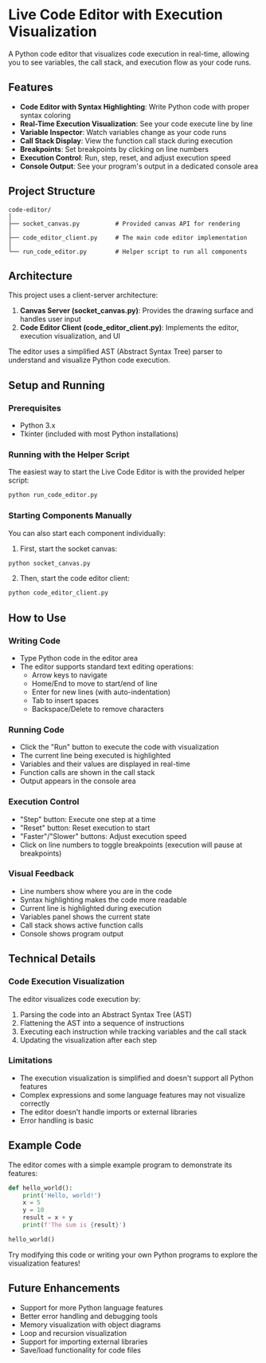 # Live Code Editor with Execution Visualization

A Python code editor that visualizes code execution in real-time, allowing you to see variables, the call stack, and execution flow as your code runs.

## Features

- **Code Editor with Syntax Highlighting**: Write Python code with proper syntax coloring
- **Real-Time Execution Visualization**: See your code execute line by line
- **Variable Inspector**: Watch variables change as your code runs
- **Call Stack Display**: View the function call stack during execution
- **Breakpoints**: Set breakpoints by clicking on line numbers
- **Execution Control**: Run, step, reset, and adjust execution speed
- **Console Output**: See your program's output in a dedicated console area

## Project Structure

```
code-editor/
│
├── socket_canvas.py          # Provided canvas API for rendering
│
├── code_editor_client.py     # The main code editor implementation
│
└── run_code_editor.py        # Helper script to run all components
```

## Architecture

This project uses a client-server architecture:

1. **Canvas Server (socket_canvas.py)**: Provides the drawing surface and handles user input
2. **Code Editor Client (code_editor_client.py)**: Implements the editor, execution visualization, and UI

The editor uses a simplified AST (Abstract Syntax Tree) parser to understand and visualize Python code execution.

## Setup and Running

### Prerequisites
- Python 3.x
- Tkinter (included with most Python installations)

### Running with the Helper Script

The easiest way to start the Live Code Editor is with the provided helper script:

```bash
python run_code_editor.py
```

### Starting Components Manually

You can also start each component individually:

1. First, start the socket canvas:
```bash
python socket_canvas.py
```

2. Then, start the code editor client:
```bash
python code_editor_client.py
```

## How to Use

### Writing Code
- Type Python code in the editor area
- The editor supports standard text editing operations:
  - Arrow keys to navigate
  - Home/End to move to start/end of line
  - Enter for new lines (with auto-indentation)
  - Tab to insert spaces
  - Backspace/Delete to remove characters

### Running Code
- Click the "Run" button to execute the code with visualization
- The current line being executed is highlighted
- Variables and their values are displayed in real-time
- Function calls are shown in the call stack
- Output appears in the console area

### Execution Control
- "Step" button: Execute one step at a time
- "Reset" button: Reset execution to start
- "Faster"/"Slower" buttons: Adjust execution speed
- Click on line numbers to toggle breakpoints (execution will pause at breakpoints)

### Visual Feedback
- Line numbers show where you are in the code
- Syntax highlighting makes the code more readable
- Current line is highlighted during execution
- Variables panel shows the current state
- Call stack shows active function calls
- Console shows program output

## Technical Details

### Code Execution Visualization
The editor visualizes code execution by:
1. Parsing the code into an Abstract Syntax Tree (AST)
2. Flattening the AST into a sequence of instructions
3. Executing each instruction while tracking variables and the call stack
4. Updating the visualization after each step

### Limitations
- The execution visualization is simplified and doesn't support all Python features
- Complex expressions and some language features may not visualize correctly
- The editor doesn't handle imports or external libraries
- Error handling is basic

## Example Code

The editor comes with a simple example program to demonstrate its features:

```python
def hello_world():
    print('Hello, world!')
    x = 5
    y = 10
    result = x + y
    print(f'The sum is {result}')

hello_world()
```

Try modifying this code or writing your own Python programs to explore the visualization features!

## Future Enhancements

- Support for more Python language features
- Better error handling and debugging tools
- Memory visualization with object diagrams
- Loop and recursion visualization
- Support for importing external libraries
- Save/load functionality for code files